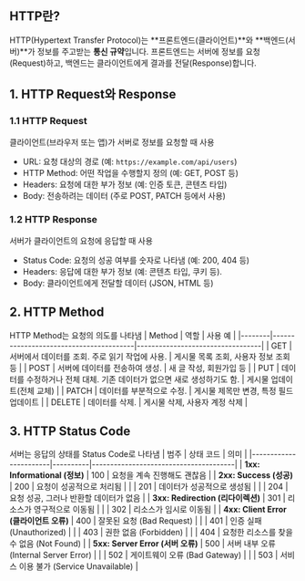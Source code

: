 ## HTTP란?

HTTP(Hypertext Transfer Protocol)는 **프론트엔드(클라이언트)**와 **백엔드(서버)**가 정보를 주고받는 **통신 규약**입니다. 프론트엔드는 서버에 정보를 요청(Request)하고, 백엔드는 클라이언트에게 결과를 전달(Response)합니다.

## 1. HTTP Request와 Response
### 1.1 HTTP Request
클라이언트(브라우저 또는 앱)가 서버로 정보를 요청할 때 사용
* URL: 요청 대상의 경로 (예: `https://example.com/api/users`)
* HTTP Method: 어떤 작업을 수행할지 정의 (예: GET, POST 등)
* Headers: 요청에 대한 부가 정보 (예: 인증 토큰, 콘텐츠 타입)
* Body: 전송하려는 데이터 (주로 POST, PATCH 등에서 사용)

### 1.2 HTTP Response
서버가 클라이언트의 요청에 응답할 때 사용
* Status Code: 요청의 성공 여부를 숫자로 나타냄 (예: 200, 404 등)
* Headers: 응답에 대한 부가 정보 (예: 콘텐츠 타입, 쿠키 등).
* Body: 클라이언트에게 전달할 데이터 (JSON, HTML 등)

## 2. HTTP Method
HTTP Method는 요청의 의도를 나타냄
| Method | 역할                                   | 사용 예                          |
|--------|----------------------------------------|----------------------------------|
| GET    | 서버에서 데이터를 조회. 주로 읽기 작업에 사용. | 게시물 목록 조회, 사용자 정보 조회 등 |
| POST   | 서버에 데이터를 전송하여 생성.          | 새 글 작성, 회원가입 등             |
| PUT    | 데이터를 수정하거나 전체 대체. 기존 데이터가 없으면 새로 생성하기도 함. | 게시물 업데이트(전체 교체)         |
| PATCH  | 데이터를 부분적으로 수정.              | 게시물 제목만 변경, 특정 필드 업데이트 |
| DELETE | 데이터를 삭제.                         | 게시물 삭제, 사용자 계정 삭제         |

## 3. HTTP Status Code
서버는 응답의 상태를 Status Code로 나타냄
| 범주                  | 상태 코드 | 의미                                  |
|-----------------------|----------|---------------------------------------|
| **1xx: Informational (정보)** | 100      | 요청을 계속 진행해도 괜찮음              |
| **2xx: Success (성공)**       | 200      | 요청이 성공적으로 처리됨                |
|                       | 201      | 데이터가 성공적으로 생성됨              |
|                       | 204      | 요청 성공, 그러나 반환할 데이터가 없음      |
| **3xx: Redirection (리다이렉션)** | 301      | 리소스가 영구적으로 이동됨              |
|                       | 302      | 리소스가 임시로 이동됨                  |
| **4xx: Client Error (클라이언트 오류)** | 400      | 잘못된 요청 (Bad Request)             |
|                       | 401      | 인증 실패 (Unauthorized)             |
|                       | 403      | 권한 없음 (Forbidden)                 |
|                       | 404      | 요청한 리소스를 찾을 수 없음 (Not Found) |
| **5xx: Server Error (서버 오류)** | 500      | 서버 내부 오류 (Internal Server Error) |
|                       | 502      | 게이트웨이 오류 (Bad Gateway)         |
|                       | 503      | 서비스 이용 불가 (Service Unavailable) |
